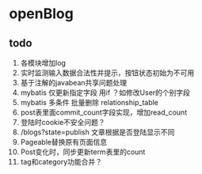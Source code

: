# openBlog

## todo

1. 各模块增加log
2. 实时监测输入数据合法性并提示，按钮状态初始为不可用
4. 基于注解的javabean共享问题处理
5. mybatis 仅更新指定字段 用if ？如修改User的个别字段
6. mybatis 多条件 批量删除 relationship_table
7. post表里面commit_count字段实现，增加read_count
8. 登陆时cookie不安全问题？
9. /blogs?state=publish 文章根据是否登陆显示不同
10. Pageable替换原有页面信息
12. Post变化时，同步更新term表里的count
13. tag和category功能合并？
